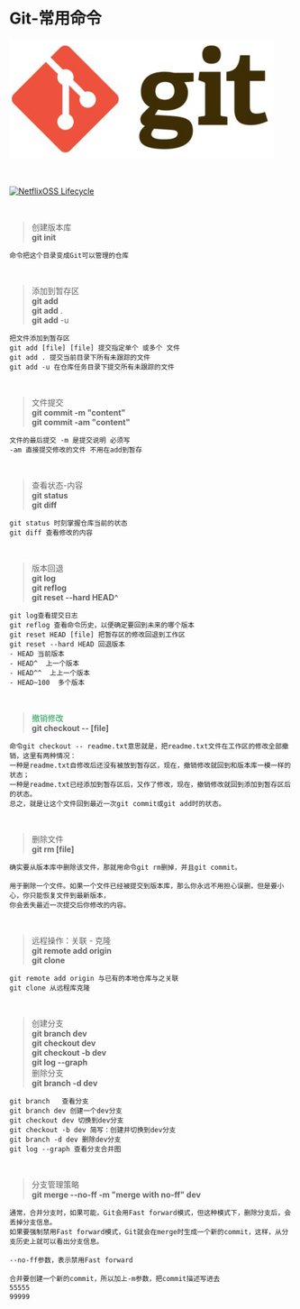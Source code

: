 # Git-常用命令

![git](git.png)

<br/>

[![NetflixOSS Lifecycle](https://img.shields.io/badge/命令来自-廖雪锋的Git教程-brightgreen.svg)](http://www.liaoxuefeng.com/wiki/0013739516305929606dd18361248578c67b8067c8c017b000)


<br/>

>创建版本库  
>**git init**

```
命令把这个目录变成Git可以管理的仓库
```
<br/>

>添加到暂存区  
>**git add**  
>**git add** .  
>**git add** -u

```
把文件添加到暂存区  
git add [file] [file] 提交指定单个 或多个 文件  
git add . 提交当前目录下所有未跟踪的文件  
git add -u 在仓库任务目录下提交所有未跟踪的文件
```
<br/>


>文件提交  
>**git commit -m "content"**  
>**git commit -am "content"**

```
文件的最后提交 -m 是提交说明 必须写
-am 直接提交修改的文件 不用在add到暂存
```

<br/>

>查看状态-内容  
>**git status**  
>**git diff**

```
git status 时刻掌握仓库当前的状态  
git diff 查看修改的内容 
```
<br/>

>版本回退  
>**git log**  
>**git reflog**                     
>**git reset --hard HEAD^**

```
git log查看提交日志  
git reflog 查看命令历史，以便确定要回到未来的哪个版本  
git reset HEAD [file] 把暂存区的修改回退到工作区
git reset --hard HEAD 回退版本
- HEAD 当前版本  
- HEAD^  上一个版本
- HEAD^^  上上一个版本
- HEAD~100  多个版本
```

<br/>

><font style="color:#1b9c4b">撤销修改</font>  
>**git checkout -- [file]** 

```
命令git checkout -- readme.txt意思就是，把readme.txt文件在工作区的修改全部撤销，这里有两种情况：
一种是readme.txt自修改后还没有被放到暂存区，现在，撤销修改就回到和版本库一模一样的状态；
一种是readme.txt已经添加到暂存区后，又作了修改，现在，撤销修改就回到添加到暂存区后的状态。
总之，就是让这个文件回到最近一次git commit或git add时的状态。
```

<br/>

>删除文件  
>**git rm [file]**

```
确实要从版本库中删除该文件，那就用命令git rm删掉，并且git commit。

用于删除一个文件。如果一个文件已经被提交到版本库，那么你永远不用担心误删，但是要小心，你只能恢复文件到最新版本，  
你会丢失最近一次提交后你修改的内容。
```

<br/>


>远程操作：关联 - 克隆  
>**git remote add origin**  
>**git clone**

```
git remote add origin 与已有的本地仓库与之关联
git clone 从远程库克隆
```

<br/>

>创建分支  
>**git branch dev**  
>**git checkout dev**  
>**git checkout -b dev**  
>**git log --graph**  
>删除分支  
>**git branch -d dev**

```
git branch   查看分支
git branch dev 创建一个dev分支
git checkout dev 切换到dev分支
git checkout -b dev 简写：创建并切换到dev分支
git branch -d dev 删除dev分支
git log --graph 查看分支合并图
```

<br/>

>分支管理策略  
>**git merge --no-ff -m "merge with no-ff" dev**  

```
通常，合并分支时，如果可能，Git会用Fast forward模式，但这种模式下，删除分支后，会丢掉分支信息。  
如果要强制禁用Fast forward模式，Git就会在merge时生成一个新的commit，这样，从分支历史上就可以看出分支信息。
  
--no-ff参数，表示禁用Fast forward  

合并要创建一个新的commit，所以加上-m参数，把commit描述写进去
55555
99999
```
